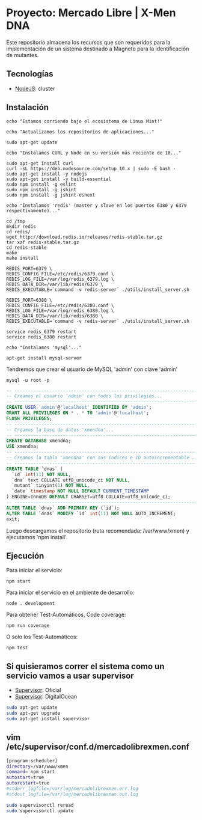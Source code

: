 # Proyecto: Mercado Libre | X-Men DNA #

Este repositorio almacena los recursos que son requeridos para la implementación de un sistema destinado a Magneto para la identificación de mutantes.

## Tecnologías ##

* [NodeJS](https://nodejs.org/es/): cluster

## Instalación ##

```console
echo "Estamos corriendo bajo el ecosistema de Linux Mint!"

echo "Actualizamos los repositorios de aplicaciones..."

sudo apt-get update

echo "Instalamos CURL y Node en su versión más reciente de 10..."

sudo apt-get install curl
curl -sL https://deb.nodesource.com/setup_10.x | sudo -E bash -
sudo apt-get install -y nodejs
sudo apt-get install -y build-essential
sudo npm install -g eslint
sudo npm install -g jshint
sudo npm install -g jshint-esnext

echo "Instalamos 'redis' (master y slave en los puertos 6380 y 6379 respectivamente)..."

cd /tmp
mkdir redis
cd redis/
wget http://download.redis.io/releases/redis-stable.tar.gz
tar xzf redis-stable.tar.gz
cd redis-stable
make
make install

REDIS_PORT=6379 \
REDIS_CONFIG_FILE=/etc/redis/6379.conf \
REDIS_LOG_FILE=/var/log/redis_6379.log \
REDIS_DATA_DIR=/var/lib/redis/6379 \
REDIS_EXECUTABLE=`command -v redis-server` ./utils/install_server.sh

REDIS_PORT=6380 \
REDIS_CONFIG_FILE=/etc/redis/6380.conf \
REDIS_LOG_FILE=/var/log/redis_6380.log \
REDIS_DATA_DIR=/var/lib/redis/6380 \
REDIS_EXECUTABLE=`command -v redis-server` ./utils/install_server.sh

service redis_6379 restart
service redis_6380 restart

echo "Instalamos 'mysql'..."

apt-get install mysql-server
```

Tendremos que crear el usuario de MySQL 'admin' con clave 'admin'

```console
mysql -u root -p
```

```sql
-- ---------------------------------------------------------------------
-- Creamos el usuario 'admin' con todos los privilegios...
-- ---------------------------------------------------------------------
CREATE USER 'admin'@'localhost' IDENTIFIED BY 'admin';
GRANT ALL PRIVILEGES ON * . * TO 'admin'@'localhost';
FLUSH PRIVILEGES;
-- ---------------------------------------------------------------------
-- Creamos la base de datos 'xmendna'...
-- ---------------------------------------------------------------------
CREATE DATABASE xmendna;
USE xmendna;
-- ---------------------------------------------------------------------
-- Creamos la tabla 'xmendna' con sus indices e ID autoincrementable ...
-- ---------------------------------------------------------------------
CREATE TABLE `dnas` (
  `id` int(11) NOT NULL,
  `dna` text COLLATE utf8_unicode_ci NOT NULL,
  `mutant` tinyint(1) NOT NULL,
  `date` timestamp NOT NULL DEFAULT CURRENT_TIMESTAMP
) ENGINE=InnoDB DEFAULT CHARSET=utf8 COLLATE=utf8_unicode_ci;
-- ---------------------------------------------------------------------
ALTER TABLE `dnas` ADD PRIMARY KEY (`id`);
ALTER TABLE `dnas` MODIFY `id` int(11) NOT NULL AUTO_INCREMENT;
exit;
```

Luego descargamos el repositorio (ruta recomendada: /var/www/xmen) y ejecutamos 'npm install'.

## Ejecución ##

Para iniciar el servicio:

```console
npm start
```

Para iniciar el servicio en el ambiente de desarrollo:

```console
node . development
```

Para obtener Test-Automáticos, Code coverage:

```console
npm run coverage
```

O solo los Test-Automáticos:

```console
npm test
```

## Si quisieramos correr el sistema como un servicio vamos a usar supervisor ##
* [Supervisor](http://supervisord.org/installing.html): Oficial
* [Supervisor](https://www.digitalocean.com/community/tutorials/how-to-install-and-manage-supervisor-on-ubuntu-and-debian-vps): DigitalOcean

```bash
sudo apt-get update
sudo apt-get upgrade
sudo apt-get install supervisor
```

## vim /etc/supervisor/conf.d/mercadolibrexmen.conf ##
```bash
[program:scheduler]
directory=/var/www/xmen
command= npm start
autostart=true
autorestart=true
#stderr_logfile=/var/log/mercadolibrexmen.err.log
#stdout_logfile=/var/log/mercadolibrexmen.out.log
```

```bash
sudo supervisorctl reread
sudo supervisorctl update
```
